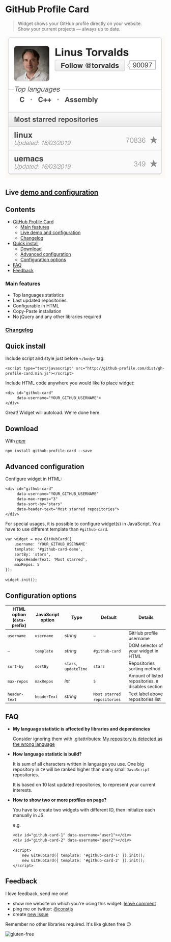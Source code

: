 # GitHub Profile Card

> Widget shows your GitHub profile directly on your website.  
Show your current projects — always up to date.

![Screenshot](./demo/screenshot.png)

## Live [demo and configuration](http://github-profile.com/demo?username=piotrl)

## Contents

  * [GitHub Profile Card](#github-profile-card)
     * [Main features](#main-features)
     * [Live demo and configuration](#live-demo-and-configuration)
     * [Changelog](#changelog)
  * [Quick install](#quick-install)
    * [Download](#download)
    * [Advanced configuration](#advanced-configuration)
    * [Configuration options](#configuration-options)
  * [FAQ](#faq)
  * [Feedback](#feedback)


### Main features

- Top languages statistics
- Last updated repositories
- Configurable in HTML
- Copy-Paste installation
- No jQuery and any other libraries required

### [Changelog](https://github.com/piotrl/github-profile-card/releases)

## Quick install

Include script and style just before `</body>` tag:

```
<script type="text/javascript" src="http://github-profile.com/dist/gh-profile-card.min.js"></script>
```

Include HTML code anywhere you would like to place widget: 

```
<div id="github-card"
     data-username="YOUR_GITHUB_USERNAME">
</div>
```

Great! Widget will autoload. We're done here.

## Download

With [*npm*](https://www.npmjs.com/package/github-profile-card)

```
npm install github-profile-card --save
```

## Advanced configuration

Configure widget in HTML:

```
<div id="github-card"
     data-username="YOUR_GITHUB_USERNAME"
     data-max-repos="3"
     data-sort-by="stars"
     data-header-text="Most starred repositories">
</div>
```

For special usages, it is possible to configure widget(s) in JavaScript.
You have to use different template than `#github-card`.

```
var widget = new GitHubCard({
    username: 'YOUR_GITHUB_USERNAME'
    template: '#github-card-demo',
    sortBy: 'stars',
    reposHeaderText: 'Most starred',
    maxRepos: 5
});

widget.init();
```

## Configuration options   

HTML option (`data-` prefix)      | JavaScript option | Type                 | Default        | Details
---               | ---               | ---                  | ---            | ---
`username`   | `username`        | *string*			 | `—`            | GitHub profile username
`—`               | `template`        | *string*             | `#github-card` | DOM selector of your widget in HTML
`sort-by`    | `sortBy`          | `stars`, `updateTime`| `stars`        | Repositories sorting method
`max-repos`  | `maxRepos`        | *int*			     | `5`			  | Amount of listed repositories. `0` disables section
`header-text`| `headerText`      | *string*             | `Most starred repositories` | Text label above repositories list                           

## FAQ

- **My language statistic is affected by libraries and dependencies**

  Consider ignoring them with .gitattributes: [My repository is detected as the wrong language](https://github.com/github/linguist#overrides)

- **How language statistic is build?**
 
  It is sum of all characters written in language you use.
 One big repository in `C#` will be ranked higher than many small `JavaScript` repositories.

  It is based on 10 last updated repositories, to represent your current interests.

  
- **How to show two or more profiles on page?**
  
  You have to create two widgets with different ID, then initialize each manually in JS.
  
  e.g.
  ```
  <div id="github-card-1" data-username="user1"></div>
  <div id="github-card-2" data-username="user2"></div>
  
  <script>
      new GitHubCard({ template: '#github-card-1' }).init();      
      new GitHubCard({ template: '#github-card-2' }).init();
  </script>
  ```
## Feedback

I love feedback, send me one!

- show me website on which you're using this widget: [leave comment](https://github.com/piotrl/github-profile-card/issues/15)
- ping me on twitter: [@constjs](https://twitter.com/constjs) 
- create [new issue](https://github.com/piotrl/github-profile-card/issues/new)

Remember no other libraries required. It's like gluten free 😉

![gluten-free](http://forthebadge.com/images/badges/gluten-free.svg)
